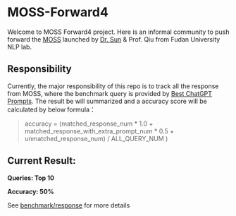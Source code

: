 # MOSS-Forward4

Welcome to MOSS Forward4 project. Here is an informal community to push forward the [MOSS](https://txsun1997.github.io/blogs/moss.html) launched by [Dr. Sun](https://github.com/txsun1997) & Prof. Qiu from Fudan University NLP lab.

## Responsibility
Currently, the major responsibility of this repo is to track all the response from MOSS, where the benchmark query is provided by [Best ChatGPT Prompts](https://www.emergentmind.com/best). The result be will summarized and a accuracy score will be calculated by below formula：

> accuracy = (matched_response_num * 1.0 + matched_response_with_extra_prompt_num * 0.5 + unmatched_response_num) / ALL_QUERY_NUM )


## Current Result:

**Queries: Top 10**

**Accuracy: 50%**

See [benchmark/response](../main/benchmark/responses) for more details
